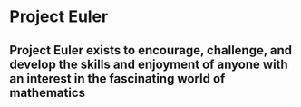 # Project Euler 
## Project Euler exists to encourage, challenge, and develop the skills and enjoyment of anyone with an interest in the fascinating world of mathematics
